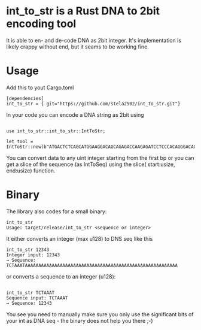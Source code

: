 # int_to_str is a Rust DNA to 2bit encoding tool

It is able to en- and de-code DNA as 2bit integer. It's implementation is likely crappy without end, but it seams to be working fine.

# Usage


Add this to yout Cargo.toml
```
[dependencies]
int_to_str = { git="https://github.com/stela2502/int_to_str.git"}
```

In your code you can encode a DNA string as 2bit using

```

use int_to_str::int_to_str::IntToStr;

let tool = IntToStr::new(b"ATGACTCTCAGCATGGAAGGACAGCAGAGACCAAGAGATCCTCCCACAGGGACACTACCTCTGGGCCTGGGATAC");
```

You can convert data to any uint integer starting from the first bp or you can get a slice of the sequence (as IntToSeq) using the slice( start:usize, end:usize) function.

# Binary

The library also codes for a small binary:

```
int_to_str 
Usage: target/release/int_to_str <sequence or integer>
```

It either converts an integer (max u128) to DNS seq like this

```
int_to_str 12343
Integer input: 12343
→ Sequence: TCTAAATAAAAAAAAAAAAAAAAAAAAAAAAAAAAAAAAAAAAAAAAAAAAAAAAAAAAAAAAA
```

or converts a sequence to an integer (u128):
```

int_to_str TCTAAAT
Sequence input: TCTAAAT
→ Sequence: 12343

```

You see you need to manually make sure you only use the significant bits of your int as DNA seq - the binary does not help you there ;-)
